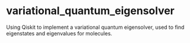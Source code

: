 # variational_quantum_eigensolver
Using Qiskit to implement a variational quantum eigensolver, used to find eigenstates and eigenvalues for molecules.

